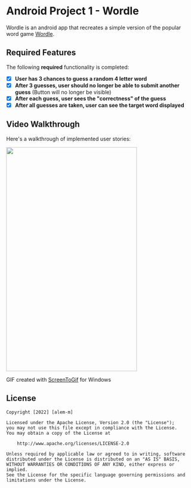 # Android Project 1 - Wordle

Wordle is an android app that recreates a simple version of the popular word game [Wordle](https://www.nytimes.com/games/wordle/index.html). 

## Required Features

The following **required** functionality is completed:

- [X] **User has 3 chances to guess a random 4 letter word**
- [X] **After 3 guesses, user should no longer be able to submit another guess** (Button will no longer be visible)
- [X] **After each guess, user sees the "correctness" of the guess**
- [X] **After all guesses are taken, user can see the target word displayed**

## Video Walkthrough

Here's a walkthrough of implemented user stories:

<img src = 'https://user-images.githubusercontent.com/91217813/189734178-c57efb9b-0468-4829-9d74-e49a7c3b28a0.gif' width='350' height='600' />

GIF created with [ScreenToGif](https://www.screentogif.com/) for Windows


## License

    Copyright [2022] [alem-m]

    Licensed under the Apache License, Version 2.0 (the "License");
    you may not use this file except in compliance with the License.
    You may obtain a copy of the License at

        http://www.apache.org/licenses/LICENSE-2.0

    Unless required by applicable law or agreed to in writing, software
    distributed under the License is distributed on an "AS IS" BASIS,
    WITHOUT WARRANTIES OR CONDITIONS OF ANY KIND, either express or implied.
    See the License for the specific language governing permissions and
    limitations under the License.
